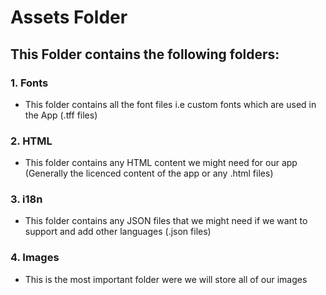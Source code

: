 # Assets Folder
## This Folder contains the following folders:

### 1. Fonts
- This folder contains all the font files i.e custom fonts which are used in the App (.tff files)
### 2. HTML
- This folder contains any HTML content we might need for our app (Generally the licenced content of the app or any .html files)
### 3. i18n
- This folder contains any JSON files that we might need if we want to support and add other languages (.json files)
### 4. Images
- This is the most important folder were we will store all of our images
